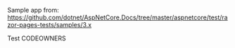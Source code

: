 Sample app from: https://github.com/dotnet/AspNetCore.Docs/tree/master/aspnetcore/test/razor-pages-tests/samples/3.x

Test CODEOWNERS
